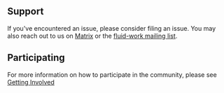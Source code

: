 ## Support

If you've encountered an issue, please consider filing an issue. 
You may also reach out to us on [Matrix](https://wiki.fluidproject.org/display/fluid/Matrix+Channel) or the [fluid-work mailing list](https://lists.idrc.ocad.ca/mailman/listinfo/fluid-work).

## Participating

For more information on how to participate in the community, please see [Getting Involved](https://wiki.fluidproject.org/display/fluid/Get+Involved)

